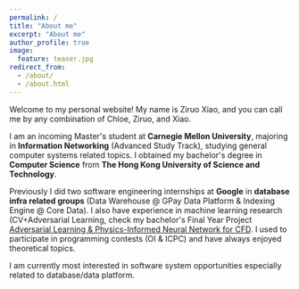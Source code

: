 ```yaml
---
permalink: /
title: "About me"
excerpt: "About me"
author_profile: true
image:
  feature: teaser.jpg
redirect_from: 
  - /about/
  - /about.html
---
```

Welcome to my personal website! My name is Ziruo Xiao, and you can call me by any combination of Chloe, Ziruo, and Xiao.

I am an incoming Master's student at **Carnegie Mellon University**, majoring in **Information Networking** (Advanced Study Track), studying general computer systems related topics. I obtained my bachelor's degree in **Computer Science** from **The Hong Kong University of Science and Technology**.

Previously I did two software engineering internships at **Google** in **database infra related groups** (Data Warehouse @ GPay Data Platform & Indexing Engine @ Core Data). I also have experience in machine learning research (CV+Adversarial Learning, check my bachelor's Final Year Project [Adversarial Learning & Physics-Informed Neural Network for CFD](https://github.com/DL-for-CFD/alpinn_for_submission). I used to participate in programming contests (OI & ICPC) and have always enjoyed theoretical topics.

I am currently most interested in software system opportunities especially related to database/data platform.
